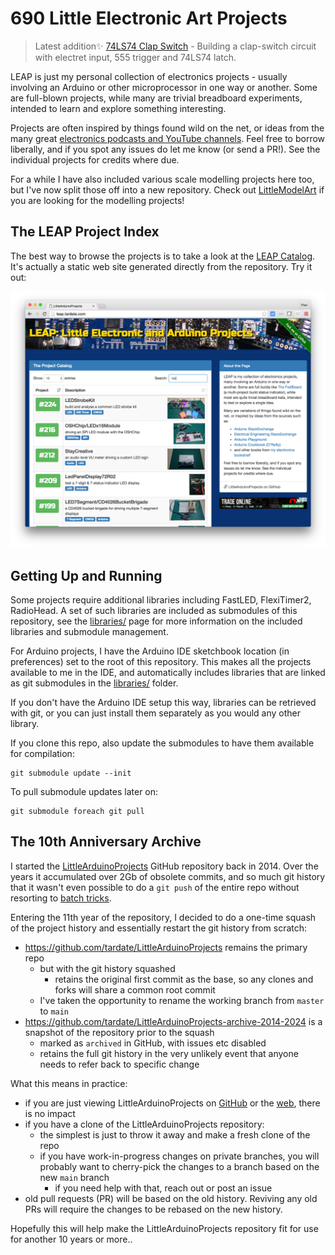 # 690 Little Electronic Art Projects

> Latest addition:sparkles: [74LS74 Clap Switch](./Electronics101/74LS74/ClapSwitch) - Building a clap-switch circuit with electret input, 555 trigger and 74LS74 latch.

LEAP is just my personal collection of electronics projects - usually involving an Arduino or other microprocessor in one way or another.
Some are full-blown projects, while many are trivial breadboard experiments, intended to learn and explore something interesting.

Projects are often inspired by things found wild on the net,
or ideas from the many great [electronics podcasts and YouTube channels](./notebook/).
Feel free to borrow liberally, and if you spot any issues do let me know (or send a PR!).
See the individual projects for credits where due.

For a while I have also included various scale modelling projects here too,
but I've now split those off into a new repository.
Check out
[LittleModelArt](https://modelart.tardate.com/)
if you are looking for the modelling projects!

## The LEAP Project Index

The best way to browse the projects is to take a look at the
[LEAP Catalog](https://leap.tardate.com/).
It's actually a static web site generated directly from the repository. Try it out:

[![leap-splash](./catalog/assets/images/leap-splash.png?raw=true)](https://leap.tardate.com/)

## Getting Up and Running

Some projects require additional libraries including FastLED, FlexiTimer2, RadioHead.
A set of such libraries are included as submodules of this repository,
see the [libraries/](./libraries) page for more information on the included libraries and submodule management.

For Arduino projects, I have the Arduino IDE sketchbook location (in preferences) set to the root of this repository.
This makes all the projects available to me in the IDE, and automatically includes libraries
that are linked as git submodules in the [libraries/](./libraries) folder.

If you don't have the Arduino IDE setup this way, libraries can be retrieved with git,
or you can just install them separately as you would any other library.

If you clone this repo, also update the submodules to have them available for compilation:

    git submodule update --init

To pull submodule updates later on:

    git submodule foreach git pull

## The 10th Anniversary Archive

I started the
[LittleArduinoProjects](https://github.com/tardate/LittleArduinoProjects)
GitHub repository back in 2014.
Over the years it accumulated over 2Gb of obsolete commits, and so much git history that it wasn't even possible
to do a `git push` of the entire repo without resorting to [batch tricks](https://stackoverflow.com/questions/15125862/github-remote-push-pack-size-exceeded).

Entering the 11th year of the repository, I decided to do a one-time squash of the project history and essentially restart the git history from scratch:

* <https://github.com/tardate/LittleArduinoProjects> remains the primary repo
    * but with the git history squashed
        * retains the original first commit as the base, so any clones and forks will share a common root commit
    * I've taken the opportunity to rename the working branch from `master` to `main`
* <https://github.com/tardate/LittleArduinoProjects-archive-2014-2024> is a snapshot of the repository prior to the squash
    * marked as `archived` in GitHub, with issues etc disabled
    * retains the full git history in the very unlikely event that anyone needs to refer back to specific change

What this means in practice:

* if you are just viewing LittleArduinoProjects on [GitHub](https://github.com/tardate/LittleArduinoProjects) or the [web](https://leap.tardate.com/), there is no impact
* if you have a clone of the LittleArduinoProjects repository:
    * the simplest is just to throw it away and make a fresh clone of the repo
    * if you have work-in-progress changes on private branches, you will probably want to cherry-pick the changes to a branch based on the new `main` branch
        * if you need help with that, reach out or post an issue
* old pull requests (PR) will be based on the old history. Reviving any old PRs will require the changes to be rebased on the new history.

Hopefully this will help make the LittleArduinoProjects repository fit for use for another 10 years or more..
